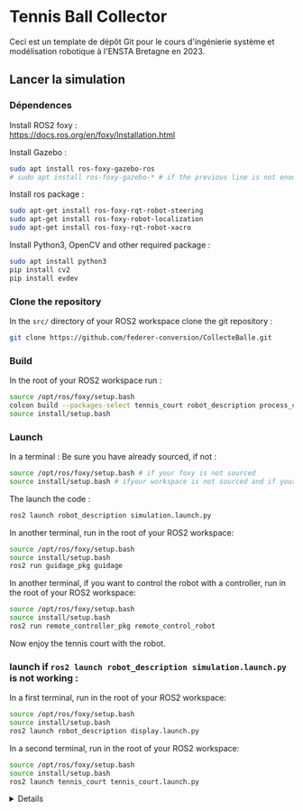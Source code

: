 # Tennis Ball Collector

Ceci est un template de dépôt Git pour le cours d'ingénierie système et modélisation robotique à l'ENSTA Bretagne en 2023.

## Lancer la simulation

### Dépendences

Install ROS2 foxy :  
https://docs.ros.org/en/foxy/Installation.html

Install Gazebo :
```bash
sudo apt install ros-foxy-gazebo-ros
# sudo apt install ros-foxy-gazebo-* # if the previous line is not enough
```

Install ros package :
```bash
sudo apt-get install ros-foxy-rqt-robot-steering
sudo apt-get install ros-foxy-robot-localization
sudo apt-get install ros-foxy-rqt-robot-xacro
```

Install Python3, OpenCV and other required package :
```bash
sudo apt install python3
pip install cv2
pip install evdev
```

### Clone the repository

In the `src/` directory of your ROS2 workspace clone the git repository :
```bash
git clone https://github.com/federer-conversion/CollecteBalle.git
```

### Build

In the root of your ROS2 workspace run :
```bash
source /opt/ros/foxy/setup.bash
colcon build --packages-select tennis_court robot_description process_camera_pkg guidage_pkg remote_controller_pkg
source install/setup.bash
```

### Launch

In a terminal :
Be sure you have already sourced, if not :
```bash
source /opt/ros/foxy/setup.bash # if your foxy is not sourced
source install/setup.bash # ifyour workspace is not sourced and if your are in the root of your worksapce
```

The launch the code :
```bash
ros2 launch robot_description simulation.launch.py
```

In another terminal, run in the root of your ROS2 workspace:

```bash
source /opt/ros/foxy/setup.bash
source install/setup.bash
ros2 run guidage_pkg guidage
```

In another terminal, if you want to control the robot with a controller, run in the root of your ROS2 workspace:

```bash
source /opt/ros/foxy/setup.bash
source install/setup.bash
ros2 run remote_controller_pkg remote_control_robot
```

Now enjoy the tennis court with the robot.


### launch if `ros2 launch robot_description simulation.launch.py` is not working : 
In a first terminal, run in the root of your ROS2 workspace:
```bash
source /opt/ros/foxy/setup.bash
source install/setup.bash
ros2 launch robot_description display.launch.py
```

In a second terminal, run in the root of your ROS2 workspace:
```bash
source /opt/ros/foxy/setup.bash
source install/setup.bash
ros2 launch tennis_court tennis_court.launch.py
```
<details>
## Groupe

### Membres

* Damien Esnault
* Mirado Rajaomarosata
* Nicolas Defour
* Maël Godard
* Hugo Yverneau 

### Data sheet

Vous trouverez les documentations de communication entre client et équipes ici :
- Design du robot : [robot_design](data_sheet/robot_design.jpg)
- Chiffage prix : [chiffrage](data_sheet/prix.txt)
- Documentation technique : [Doc tech](data_sheet/doc_tec.txt)



### Gestion de projet

https://tree.taiga.io/project/d_snlt_work_account-federer-reconversions/

## Structure du dépôt

Ce dépôt doit être cloné dans le dossier `src` d'un workspace ROS 2.

### Package `tennis_court`

Le dossier `tennis_court` est un package ROS contenant le monde dans lequel le robot ramasseur de balle devra évoluer ainsi qu'un script permettant de faire apparaître des balles dans la simulation.
Ce package ne doit pas être modifié.
Consulter le [README](tennis_court/README.md) du package pour plus d'informations.


### Documents

Le dossier `docs` contient tous les documents utiles au projet:
- Des [instructions pour utiliser Git](docs/GitWorkflow_fork.md)
- Un [Mémo pour ROS 2 et Gazebo](docs/Memo_ROS2.pdf)
- Les [slides de la présentation Git](docs/GitPresentation.pdf)


### Rapports

Le dossier `reports` doit être rempli avec les rapports d'[objectifs](../reports/GoalsTemplate.md) et de [rétrospectives](../reports/DebriefTemplate.md) en suivant les deux templates mis à disposition. Ces deux rapports doivent être rédigés respectivement au début et à la fin de chaque sprint.
